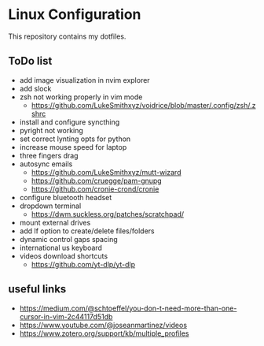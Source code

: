 # Linux Configuration
This repository contains my dotfiles.

## ToDo list
- add image visualization in nvim explorer
- add slock
- zsh not working properly in vim mode
    - https://github.com/LukeSmithxyz/voidrice/blob/master/.config/zsh/.zshrc
- install and configure syncthing
- pyright not working
- set correct lynting opts for python
- increase mouse speed for laptop
- three fingers drag
- autosync emails
    - https://github.com/LukeSmithxyz/mutt-wizard
    - https://github.com/cruegge/pam-gnupg
    - https://github.com/cronie-crond/cronie
- configure bluetooth headset
- dropdown terminal
    - https://dwm.suckless.org/patches/scratchpad/
- mount external drives
- add lf option to create/delete files/folders
- dynamic control gaps spacing
- international us keyboard
- videos download shortcuts
    - https://github.com/yt-dlp/yt-dlp

## useful links
- https://medium.com/@schtoeffel/you-don-t-need-more-than-one-cursor-in-vim-2c44117d51db
- https://www.youtube.com/@joseanmartinez/videos
- https://www.zotero.org/support/kb/multiple_profiles
